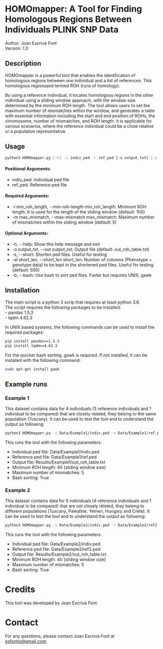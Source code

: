 # HOMOmapper: A Tool for Finding Homologous Regions Between Individuals PLINK SNP Data
Author: Joan Escrivà Font  
Version: 1.0
## Description
HOMOmapper is a powerful tool that enables the identification of homologous regions between one individual and a list of references. This homologous regionsand termed ROH (runs of homology).

By using a reference individual, it locates homologous regions in the other individual using a sliding window approach, with the window size determined by the minimum ROH length.
The tool allows users to set the maximum number of mismatches within the window, and generates a table with essential information including the start and end position of ROHs, the chromosome, number of mismatches, and ROH length.
It is applicable for various scenarios, where the reference individual could be a close relative or a population representative.

## Usage

```bash
python3 HOMOmapper.py [-h] -i indiv_ped -r ref_ped [-o output_txt] [-s] [-sl short_len] -l min_roh_length -m max_mismatch [-b]
```
#### Positional Arguments:
- indiv_ped: Individual ped file
- ref_ped: Reference ped file
#### Required Arguments:
- -l min_roh_length, --min-roh-length min_roh_length: Minimum ROH length. It is used for the length of the sliding window (default: 100)
- -m max_mismatch, --max-mismatch max_mismatch: Maximum number of mismatches within the sliding window (default: 5)
#### Optional Arguments:
- -h, --help: Show this help message and exit
- -o output_txt, --out output_txt: Output file (default: out_roh_table.txt)
- -s, --short: Shorten ped files. Useful for testing
- -sl short_len, --short_len short_len: Number of columns (Phenotype + genotype data) to be kept in the shortened ped files. Useful for testing (default: 500)
- -b, --bash: Use bash to sort ped files. Faster but requires UNIX, gawk


## Installation
The main script is a python 3 scrip that requires at least python 3.6.  
The script requires the following packages to be installed:  
    - pandas 1.5.3  
    - tqdm 4.62.3

In UNIX based systems, the following commands can be used to install the required packages:
```bash
pip install pandas==1.5.3
pip install tqdm==4.62.3
```
For the quicker bash sorting, gawk is required. If not installed, it can be installed with the following command:
```bash
sudo apt-get install gawk
```

## Example runs
### Example 1
This dataset contains data for 4 individuals (3 reference individuals and 1 individual to be compared) that are
closely related, they belong to the same population (Tuscany).
It can be used to test the tool and to understand the output as following:
```bash
python3 HOMOmapper.py -i Data/Example1/indiv.ped -r Data/Example1/ref.ped -o Results/Example1/out_roh_table.txt -l 40 -m 5 -b
```
This runs the tool with the following parameters:
- Individual ped file: Data/Example1/indiv.ped
- Reference ped file: Data/Example1/ref.ped
- Output file: Results/Example1/out_roh_table.txt
- Minimum ROH length: 40 (sliding window size)
- Maximum number of mismatches: 5
- Bash sorting: True

### Example 2
This dataset contains data for 5 individuals (4 reference individuals and 1 individual to be compared) that are not
closely related, they belong to different populations (Tuscany, Palestine, Yemen, Hungary and Crete).
It can be used to test the tool and to understand the output as following:
```bash
python3 HOMOmapper.py -i Data/Example2/indiv.ped -r Data/Example2/ref2.ped -o Results/Example2/out_roh_table.txt -l 40 -m 5 -b
```
This runs the tool with the following parameters:
- Individual ped file: Data/Example2/indiv.ped
- Reference ped file: Data/Example2/ref2.ped
- Output file: Results/Example2/out_roh_table.txt
- Minimum ROH length: 40 (sliding window size)
- Maximum number of mismatches: 5
- Bash sorting: True


# Credits
This tool was developed by Joan Escrivà Font.


# Contact
For any questions, please contact Joan Escrivà Font at esfontjo@gmail.com.